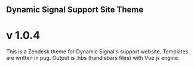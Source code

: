 ## Dynamic Signal Support Site Theme
# v 1.0.4

This is a Zendesk theme for Dynamic Signal's support website. Templates are written in pug. Output is .hbs (handlebars files) with Vue.js engine.
